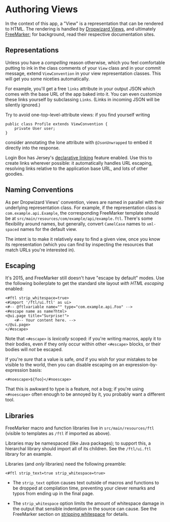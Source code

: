 # Authoring Views

In the context of this app, a "View" is a representation that can be rendered
to HTML. The rendering is handled by [Dropwizard
Views](https://dropwizard.github.io/dropwizard/manual/views.html), and
ultimately [FreeMarker](http://freemarker.org); for background, read their
respective documentation sites.

## Representations

Unless you have a _compelling_ reason otherwise, which you feel comfortable
putting to ink in the class comments of your `View` class and in your commit
message, extend `ViewConvention` in your view representation classes. This will
get you some niceties automatically.

For example, you'll get a free `links` attribute in your output JSON which
comes with the base URL of the app baked into it. You can even customize these
links yourself by subclassing `Links`. (Links in incoming JSON will be silently
ignored.)

Try to avoid one-top-level-attribute views: if you find yourself writing

    public class Profile extends ViewConvention {
        private User user;
    }

consider annotating the lone attribute with `@JsonUnwrapped` to embed it
directly into the response.

Login Box has Jersey's [declarative
linking](https://jersey.java.net/documentation/latest/declarative-linking.html)
feature enabled. Use this to create links wherever possible: it automatically
handles URL escaping, resolving links relative to the application base URL, and
lots of other goodies.

## Naming Conventions

As per Dropwizard Views' convention, views are named in parallel with their
underlying representation class. For example, if the representation class is
`com.example.api.Example`, the corresponding FreeMarker template should
be at `src/main/resources/com/example/api/example.ftl`. There's some
flexibility around names, but generally, convert `CamelCase` names to
`xml-spaced` names for the default view.

The intent is to make it relatively easy to find a given view, once you know
its representation (which you can find by inspecting the resources that match
URLs you're interested in).

## Escaping

It's 2015, and FreeMarker still doesn't have "escape by default" modes. Use the
following boilerplate to get the standard site layout _with HTML escaping_
enabled:

    <#ftl strip_whitespace=true>
    <#import '/ftl/ui.ftl' as ui>
    <#-- @ftlvariable name="" type="com.example.api.Foo" -->
    <#escape name as name?html>
    <@ui.page title="Surprise!">
        <#-- Your content here. -->
    </@ui.page>
    </#escape>

Note that `<#escape>` is _lexically_ scoped: if you're writing macros, apply it
to their bodies, even if they only occur within other `<#escape>` blocks, or
their bodies will _not_ be escaped.

If you're _sure_ that a value is safe, _and_ if you wish for your mistakes to
be visible to the world, then you can disable escaping on an
expression-by-expression basis:

    <#noescape>${foo}</#noescape>

That this is awkward to type is a feature, not a bug; if you're using
`<#noescape>` often enough to be annoyed by it, you probably want a different
tool.

## Libraries

FreeMarker macro and function libraries live in `src/main/resources/ftl`
(visible to templates as `/ftl` if imported as above).

Libraries may be namespaced (like Java packages); to support this, a hierarchal
library should import all of its children. See the `/ftl/ui.ftl` library for an
example.

Libraries (and _only_ libraries) need the following preamble:

    <#ftl strip_text=true strip_whitespace=true>

* The `strip_text` option causes text outside of macros and functions to be
  dropped at compilation time, preventing your clever remarks and typos from
  ending up in the final page.

* The `strip_whitespace` option limits the amount of whitespace damage in the
  output that sensible indentation in the source can cause. See the FreeMarker
  section on [stripping whitespace](http://freemarker.org/docs/dgui_misc_whitespace.html#dgui_misc_whitespace_stripping)
  for details.
